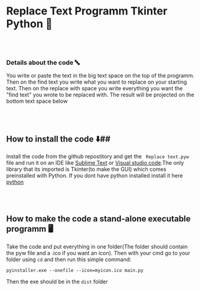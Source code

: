 # Replace Text Programm Tkinter Python :snake:
<br />
<br />


 ### Details about the code 🔤
 
 You write or paste the text in the big text space on the top of the programm. Then on the find text you write what you want to replace on your starting text. Then on the replace with space you write everything you want the "find text" you wrote to be replaced with. The result will be projected on the bottom text space below
 
 <br />
 <br />
 
 ## How to install the code ⬇️##
 
  Install the code from the github repostitory and get the ` Replace text.pyw` file and run it on an IDE like [Sublime Text](sublimetext.com) or [Visual studio code](visualstudio.com).The only library that its imported is Tkinter(to make the GUI) which comes preinstalled with Python. If you dont have python installed install it here [python](Python.org)
  
<br />
<br />

## How to make the code a stand-alone executable programm 🖥️ ##


Take the code and put everything in one folder(The folder should contain the pyw file and a .ico if you want an icon). Then with your cmd go to your folder using ` cd `
and then run this simple command: 

`pyinstaller.exe --onefile --icon=myicon.ico main.py`

Then the exe should be in the `dist` folder






